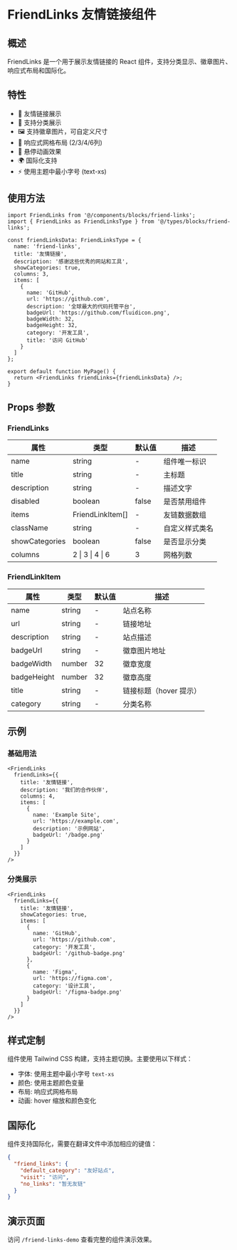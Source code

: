# FriendLinks 友情链接组件

## 概述

FriendLinks 是一个用于展示友情链接的 React 组件，支持分类显示、徽章图片、响应式布局和国际化。

## 特性

- 🔗 友情链接展示
- 📂 支持分类展示 
- 🖼️ 支持徽章图片，可自定义尺寸
- 📱 响应式网格布局 (2/3/4/6列)
- 🎨 悬停动画效果
- 🌍 国际化支持
- ⚡ 使用主题中最小字号 (text-xs)

## 使用方法

```tsx
import FriendLinks from '@/components/blocks/friend-links';
import { FriendLinks as FriendLinksType } from '@/types/blocks/friend-links';

const friendLinksData: FriendLinksType = {
  name: 'friend-links',
  title: '友情链接',
  description: '感谢这些优秀的网站和工具',
  showCategories: true,
  columns: 3,
  items: [
    {
      name: 'GitHub',
      url: 'https://github.com',
      description: '全球最大的代码托管平台',
      badgeUrl: 'https://github.com/fluidicon.png',
      badgeWidth: 32,
      badgeHeight: 32,
      category: '开发工具',
      title: '访问 GitHub'
    }
  ]
};

export default function MyPage() {
  return <FriendLinks friendLinks={friendLinksData} />;
}
```

## Props 参数

### FriendLinks

| 属性 | 类型 | 默认值 | 描述 |
|------|------|--------|------|
| name | string | - | 组件唯一标识 |
| title | string | - | 主标题 |
| description | string | - | 描述文字 |
| disabled | boolean | false | 是否禁用组件 |
| items | FriendLinkItem[] | - | 友链数据数组 |
| className | string | - | 自定义样式类名 |
| showCategories | boolean | false | 是否显示分类 |
| columns | 2 \| 3 \| 4 \| 6 | 3 | 网格列数 |

### FriendLinkItem

| 属性 | 类型 | 默认值 | 描述 |
|------|------|--------|------|
| name | string | - | 站点名称 |
| url | string | - | 链接地址 |
| description | string | - | 站点描述 |
| badgeUrl | string | - | 徽章图片地址 |
| badgeWidth | number | 32 | 徽章宽度 |
| badgeHeight | number | 32 | 徽章高度 |
| title | string | - | 链接标题（hover 提示） |
| category | string | - | 分类名称 |

## 示例

### 基础用法

```tsx
<FriendLinks 
  friendLinks={{
    title: '友情链接',
    description: '我们的合作伙伴',
    columns: 4,
    items: [
      {
        name: 'Example Site',
        url: 'https://example.com',
        description: '示例网站',
        badgeUrl: '/badge.png'
      }
    ]
  }} 
/>
```

### 分类展示

```tsx
<FriendLinks 
  friendLinks={{
    title: '友情链接',
    showCategories: true,
    items: [
      {
        name: 'GitHub',
        url: 'https://github.com',
        category: '开发工具',
        badgeUrl: '/github-badge.png'
      },
      {
        name: 'Figma', 
        url: 'https://figma.com',
        category: '设计工具',
        badgeUrl: '/figma-badge.png'
      }
    ]
  }} 
/>
```

## 样式定制

组件使用 Tailwind CSS 构建，支持主题切换。主要使用以下样式：

- 字体: 使用主题中最小字号 `text-xs`
- 颜色: 使用主题颜色变量
- 布局: 响应式网格布局
- 动画: hover 缩放和颜色变化

## 国际化

组件支持国际化，需要在翻译文件中添加相应的键值：

```json
{
  "friend_links": {
    "default_category": "友好站点",
    "visit": "访问",
    "no_links": "暂无友链"
  }
}
```

## 演示页面

访问 `/friend-links-demo` 查看完整的组件演示效果。